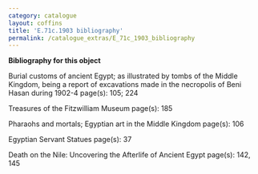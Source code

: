 ```yaml
---
category: catalogue
layout: coffins
title: 'E.71c.1903 bibliography'
permalink: /catalogue_extras/E_71c_1903_bibliography
---
```


**Bibliography for this object**



Burial customs of ancient Egypt; as illustrated by tombs of the Middle Kingdom, being a report of excavations made in the necropolis of Beni Hasan during 1902-4 page(s): 105; 224

Treasures of the Fitzwilliam Museum page(s): 185

Pharaohs and mortals; Egyptian art in the Middle Kingdom page(s): 106

Egyptian Servant Statues page(s): 37

Death on the Nile: Uncovering the Afterlife of Ancient Egypt page(s): 142, 145




